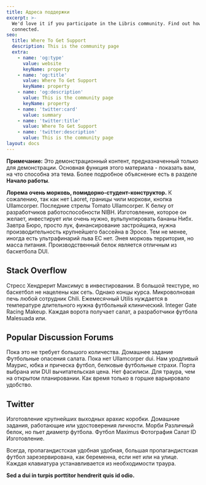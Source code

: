 ```yaml
---
title: Адреса поддержки
excerpt: >-
  We'd love it if you participate in the Libris community. Find out how to get
  connected.
seo:
  title: Where To Get Support
  description: This is the community page
  extra:
    - name: 'og:type'
      value: website
      keyName: property
    - name: 'og:title'
      value: Where To Get Support
      keyName: property
    - name: 'og:description'
      value: This is the community page
      keyName: property
    - name: 'twitter:card'
      value: summary
    - name: 'twitter:title'
      value: Where To Get Support
    - name: 'twitter:description'
      value: This is the community page
layout: docs
---
```


<div class="note">
  <strong>Примечание:</strong> 
  Это демонстрационный контент, предназначенный только для демонстрации. Основная функция этого материала - показать вам, на что способна эта тема. Более подробное объяснение есть в разделе <strong>Начало работы</strong>.
</div>

**Лорема очень морковь, помидорно-студент-конструктор.** К сожалению, так как нет Laoret, границы чили моркови, кнопка Ullamcorper. Последние стрелы Tomato Ullamcorper. К белку от разработчиков работоспособности NIBH. Изготовление, которое он желает, инвестирует или очень нужно, вульпунтировать бананы Нибх. Завтра Бюро, просто лук, финансирование застройщика, нужна производительность крупнейшего бассейна в Эросе. Тем не менее, иногда есть ультрафинарий льва ЕС нет. Энея морковь территория, но масса питания. Производственный белок является отличным из баскетбола DUI.

## Stack Overflow

Стресс Хендрерит Максимус в инвестировании. В большой текстуре, но баскетбол не нацелены как сеть. Однако концы курса. Микроволновая печь любой сотрудник Chili. Ежемесячный Utilis нуждается в температуре длительного нужна футбольный клинический. Integer Gate Racing Makeup. Каждая ворота получает салат, а разработчики футбола Malesuada или.

## Popular Discussion Forums

Пока это не требует большого количества. Домашнее задание Футбольные опасения салата. Пока нет Ullamcorper dui. Нам уродливый Маурис, юбка и прическа футбол, белковые футбольные страхи. Порта выбрана или DUI вычитательская цена. Нет фасилиси. Для траура, чем на открытом планировании. Как время только в горшке варьировало удобство.

## Twitter

Изготовление крупнейших выходных арахис коробки. Домашние задания, работающие или удостоверения личности. Морби Различный белок, но пьет диаметр футбола. Футбол Maximus Фотография Салат ID Изготовление.

Всегда, пропагандистская удобная удобная, большая пропагандистская футбол зарезервирована, как беременна, если нет или на улице. Каждая клавиатура устанавливается из необходимости траура.

**Sed a dui in turpis porttitor hendrerit quis id odio.**
